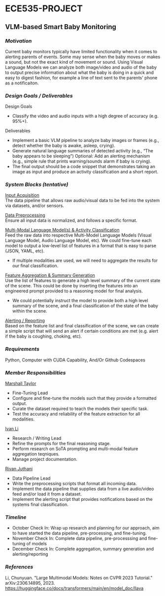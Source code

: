 # ECE535-PROJECT
## VLM-based Smart Baby Monitoring

### *Motivation*
Current baby monitors typically have limited functionality when it comes to alerting parents of events. Some may sense when the baby moves or makes a sound, but not the exact kind of movement or sound. 
Using Visual Language Models we can analyze both image/video and audio of the baby to output precise information about what the baby is doing in a quick and easy to digest fashion, for example a line 
of text sent to the parents' phone as a notificaiton. 
### *Design Goals / Deliverables*
Design Goals
* Classify the video and audio inputs with a high degree of accuracy (e.g. 95%+).

Deliverables

* Implement a basic VLM pipeline to analyze baby images or frames (e.g., detect whether the baby is awake, asleep, crying).
* Generate natural language summaries of detected activity (e.g., “The baby appears to be sleeping”) Optional: Add an alerting mechanism (e.g., simple rule that prints warning/sounds alarm if baby is crying).
* The final output should be a code snippet that demonstrates taking an image as input and produce an activity classification and a short report.
  
### *System Blocks (tentative)*
<ins>Input Acquisition</ins><br>
The data pipeline that allows raw audio/visual data to be fed into the system via datasets, and/or sensors.

<ins>Data Preprocessing</ins><br>
Ensure all input data is normalized, and follows a specific format.

<ins>Multi-Modal Language Model(s) & Activity Classification</ins><br>
Feed the raw data into respective Multi-Model Language Models (Visual Language Model, Audio Language Model, etc). We could fine-tune each model to output a low-level list of features in a format that is easy to parse (JSON, YAML, etc).

- If multiple modalities are used, we will need to aggregate the results for our final classification. 

<ins>Feature Aggregation & Summary Generation</ins><br>
Use the list of features to generate a high level summary of the current state of the scene. This could be done by inserting the features into an engineered prompt provided to a reasoning model for final analysis.

- We could potentially instruct the model to provide both a high level summary of the scene, and a final classification of the state of the baby within the scene.

<ins>Alerting / Reporting</ins><br>
Based on the feature list and final classification of the scene, we can create a simple script that will send an alert if certain conditions are met (e.g. alert if the baby is coughing, choking, etc).

### *Requirements*
Python, Computer with CUDA Capability, And/Or Github Codespaces
### *Member Responsibilities*
<ins>Marshall Taylor</ins>
- Fine-Tuning Lead
- Configure and fine-tune the models such that they provide a formatted output.
- Curate the dataset required to teach the models their specific task.
- Test the accuracy and reliability of the feature extraction for all modalities.

<ins>Ivan Li</ins>
- Research / Writing Lead
- Refine the prompts for the final reasoning stage.
- Perform research on SoTA prompting and multi-modal feature aggregation teqniques.
- Manage project documentation.

<ins>Rivan Juthani</ins>
- Data Pipeline Lead
- Write the preprocessing scripts that format all incoming data.
- Implement the data pipeline that supplies data from a live audio/video feed and/or load it from a dataset.
- Implement the alerting script that provides notifications based on the systems final classification.

### *Timeline*
* October Check In: Wrap up research and planning for our approach, aim to have started the data pipeline, pre-processing, and fine-tuning.
* November Check In: Complete data pipeline, pre-processsing and fine-tuning of models
* December Check In: Complete aggregation, summary generation and alerting/reporting
### *References*

Li, Chunyuan. "Large Multimodal Models: Notes on CVPR 2023 Tutorial." arXiv:2306.14895, 2023. <br>
https://huggingface.co/docs/transformers/main/en/model_doc/llava


